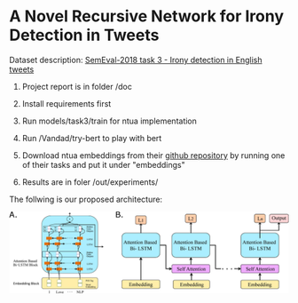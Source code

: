 # A Novel Recursive Network for Irony Detection in Tweets


Dataset description:  [SemEval-2018 task 3 - Irony detection in English tweets](https://competitions.codalab.org/competitions/17468)


1. Project report is in folder /doc 

2. Install requirements first

3. Run models/task3/train for ntua implementation

4. Run /Vandad/try-bert to play with bert

5. Download ntua embeddings from their [github repository](https://github.com/cbaziotis/ntua-slp-semeval2018) by running one of their tasks and put it under "embeddings" 

6. Results are in foler /out/experiments/

The follwing is our proposed architecture: 


![alt The follwing is our proposed architecture](/doc/architecture.jpg)

